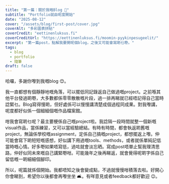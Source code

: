 ```yaml
---
title: "第一篇：關於我嘅Blog 🌱"
subtitle: "Portfolio就由呢度開始"
date: "2025-08-12"
cover: "/assets/blog/first-post/cover.jpg"
coverAlt: "多彩圖表拼貼"
coverCredit: "eettinenluksus.fi"
coverCreditUrl: "https://eettinenluksus.fi/moomin-pyykinpesugeelit/"
excerpt: "第一篇post，點解我要開呢個blog，之後又可能會寫啲乜嘢。"
tags:
  - blog
  - portfolio
  - 隨筆
draft: false
---
```


哈囉，多謝你嚟到我嘅blog 😊。  

我一直都想有個靜靜地嘅角落，可以擺低同記錄返自己做過嘅project。之前喺其他平台發過啲嘢，大多數都係零零散散嘅片段，過一排再睇就已經唔記得自己當時諗緊乜。Blog寫得慢啲，但好處係可以慢慢講清楚成個過程同成果。對我嚟講，呢度都好似係一個細細個嘅作品檔案館。  

咁我會寫啲乜呢？最主要梗係自己嘅project啦。我諗隔一段時間就整一個新嘅visual作品，當係練習，又可以當經驗總結。有時有時間，都會執返啲舊嘅project，無論係學校嘅assignment，定係自己搞嘅project，都想擺返上嚟。仲可能會寫下啲短短嘅感想，好似講下用過嘅tools、methods，或者就係單純記低當時嘅心情。好多嘢如果唔寫低，過咗就會淡忘晒。寫成post唔單止幫我理清思路，仲好似同未來嘅自己講緊嘢咁。可能幾年之後再睇返，就會覺得呢啲字係自己留低嘅一啲細細個腳印。  

所以，呢篇就係個開始。我都唔知之後會變成點，不過就慢慢咁積落去啦。好開心你會睇到，希望你以後都會再嚟坐坐 🛋️。有咩意見或者feedback都好歡迎 😉。  
